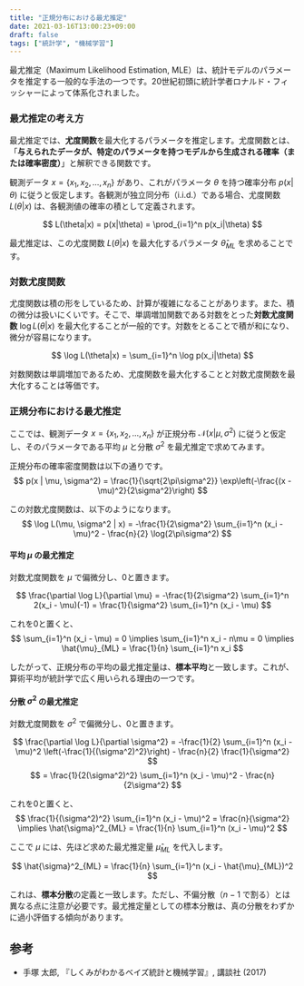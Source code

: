```yaml
---
title: "正規分布における最尤推定"
date: 2021-03-16T13:00:23+09:00
draft: false
tags: ["統計学", "機械学習"] 
---
```

<!--more-->
最尤推定（Maximum Likelihood Estimation, MLE）は、統計モデルのパラメータを推定する一般的な手法の一つです。20世紀初頭に統計学者ロナルド・フィッシャーによって体系化されました。

### 最尤推定の考え方

最尤推定では、**尤度関数**を最大化するパラメータを推定します。尤度関数とは、「**与えられたデータが、特定のパラメータを持つモデルから生成される確率（または確率密度）**」と解釈できる関数です。

観測データ $x = \{x_1, x_2, \dots, x_n\}$ があり、これがパラメータ $\theta$ を持つ確率分布 $p(x|\theta)$ に従うと仮定します。各観測が独立同分布（i.i.d.）である場合、尤度関数 $L(\theta|x)$ は、各観測値の確率の積として定義されます。

$$ L(\theta|x) = p(x|\theta) = \prod_{i=1}^n p(x_i|\theta) $$

最尤推定は、この尤度関数 $L(\theta|x)$ を最大化するパラメータ $\hat{\theta}_{ML}$ を求めることです。

### 対数尤度関数

尤度関数は積の形をしているため、計算が複雑になることがあります。また、積の微分は扱いにくいです。そこで、単調増加関数である対数をとった**対数尤度関数** $\log L(\theta|x)$ を最大化することが一般的です。対数をとることで積が和になり、微分が容易になります。

$$ \log L(\theta|x) = \sum_{i=1}^n \log p(x_i|\theta) $$

対数関数は単調増加であるため、尤度関数を最大化することと対数尤度関数を最大化することは等価です。

### 正規分布における最尤推定

ここでは、観測データ $x = \{x_1, x_2, \dots, x_n\}$ が正規分布 $\mathcal{N}(x | \mu, \sigma^2)$ に従うと仮定し、そのパラメータである平均 $\mu$ と分散 $\sigma^2$ を最尤推定で求めてみます。

正規分布の確率密度関数は以下の通りです。
$$ p(x | \mu, \sigma^2) = \frac{1}{\sqrt{2\pi\sigma^2}} \exp\left(-\frac{(x - \mu)^2}{2\sigma^2}\right) $$

この対数尤度関数は、以下のようになります。
$$ \log L(\mu, \sigma^2 | x) = -\frac{1}{2\sigma^2} \sum_{i=1}^n (x_i - \mu)^2 - \frac{n}{2} \log(2\pi\sigma^2) $$

#### 平均 $\mu$ の最尤推定

対数尤度関数を $\mu$ で偏微分し、0と置きます。

$$ \frac{\partial \log L}{\partial \mu} = -\frac{1}{2\sigma^2} \sum_{i=1}^n 2(x_i - \mu)(-1) = \frac{1}{\sigma^2} \sum_{i=1}^n (x_i - \mu) $$

これを0と置くと、
$$ \sum_{i=1}^n (x_i - \mu) = 0 \implies \sum_{i=1}^n x_i - n\mu = 0 \implies \hat{\mu}_{ML} = \frac{1}{n} \sum_{i=1}^n x_i $$

したがって、正規分布の平均の最尤推定量は、**標本平均**と一致します。これが、算術平均が統計学で広く用いられる理由の一つです。

#### 分散 $\sigma^2$ の最尤推定

対数尤度関数を $\sigma^2$ で偏微分し、0と置きます。

$$ \frac{\partial \log L}{\partial \sigma^2} = -\frac{1}{2} \sum_{i=1}^n (x_i - \mu)^2 \left(-\frac{1}{(\sigma^2)^2}\right) - \frac{n}{2} \frac{1}{\sigma^2} $$
$$ = \frac{1}{2(\sigma^2)^2} \sum_{i=1}^n (x_i - \mu)^2 - \frac{n}{2\sigma^2} $$

これを0と置くと、
$$ \frac{1}{(\sigma^2)^2} \sum_{i=1}^n (x_i - \mu)^2 = \frac{n}{\sigma^2} \implies \hat{\sigma}^2_{ML} = \frac{1}{n} \sum_{i=1}^n (x_i - \mu)^2 $$

ここで $\mu$ には、先ほど求めた最尤推定量 $\hat{\mu}_{ML}$ を代入します。

$$ \hat{\sigma}^2_{ML} = \frac{1}{n} \sum_{i=1}^n (x_i - \hat{\mu}_{ML})^2 $$

これは、**標本分散**の定義と一致します。ただし、不偏分散（$n-1$ で割る）とは異なる点に注意が必要です。最尤推定量としての標本分散は、真の分散をわずかに過小評価する傾向があります。

## 参考
-   手塚 太郎, 『しくみがわかるベイズ統計と機械学習』, 講談社 (2017)

